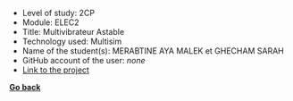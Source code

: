 - Level of study: 2CP
- Module: ELEC2
- Title: Multivibrateur Astable
- Technology used: Multisim
- Name of the student(s): MERABTINE AYA MALEK et GHECHAM SARAH
- GitHub account of the user: *none*
- [Link to the project](./DM2_MERABTINE_AYAMALEK_GHECHAM_SARAH_G09.zip)



**[Go back](../../ELEC2.md)**
